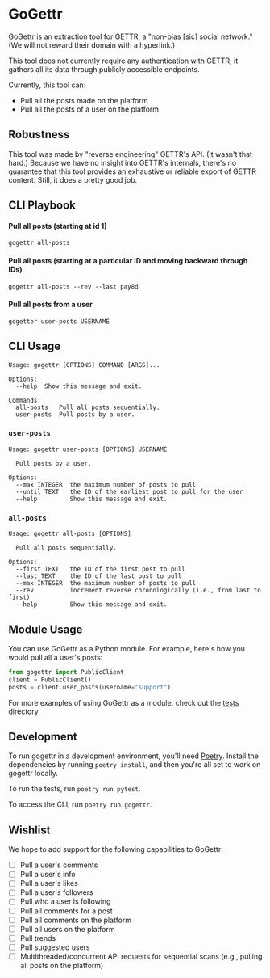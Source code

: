 # GoGettr
GoGettr is an extraction tool for GETTR, a "non-bias [sic] social network." (We will not reward their domain with a hyperlink.)

This tool does not currently require any authentication with GETTR; it gathers all its data through publicly accessible endpoints.

Currently, this tool can:

* Pull all the posts made on the platform
* Pull all the posts of a user on the platform

## Robustness

This tool was made by "reverse engineering" GETTR's API. (It wasn't that hard.) Because we have no insight into GETTR's internals, there's no guarantee that this tool provides an exhaustive or reliable export of GETTR content. Still, it does a pretty good job.

## CLI Playbook

#### Pull all posts (starting at id 1)

```
gogettr all-posts
```

#### Pull all posts (starting at a particular ID and moving backward through IDs)

```
gogettr all-posts --rev --last pay8d
```

#### Pull all posts from a user

```
gogetter user-posts USERNAME
```

## CLI Usage

```
Usage: gogettr [OPTIONS] COMMAND [ARGS]...

Options:
  --help  Show this message and exit.

Commands:
  all-posts   Pull all posts sequentially.
  user-posts  Pull posts by a user.
```

### `user-posts`

```
Usage: gogettr user-posts [OPTIONS] USERNAME

  Pull posts by a user.

Options:
  --max INTEGER  the maximum number of posts to pull
  --until TEXT   the ID of the earliest post to pull for the user
  --help         Show this message and exit.
```

### `all-posts`

```
Usage: gogettr all-posts [OPTIONS]

  Pull all posts sequentially.

Options:
  --first TEXT   the ID of the first post to pull
  --last TEXT    the ID of the last post to pull
  --max INTEGER  the maximum number of posts to pull
  --rev          increment reverse chronologically (i.e., from last to first)
  --help         Show this message and exit.
```

## Module Usage

You can use GoGettr as a Python module. For example, here's how you would pull all a user's posts:

```python
from gogettr import PublicClient
client = PublicClient()
posts = client.user_posts(username="support")
```

For more examples of using GoGettr as a module, check out the [tests directory](tests/).

## Development

To run gogettr in a development environment, you'll need [Poetry](https://python-poetry.org). Install the dependencies by running `poetry install`, and then you're all set to work on gogettr locally.

To run the tests, run `poetry run pytest`.

To access the CLI, run `poetry run gogettr`.

## Wishlist

We hope to add support for the following capabilities to GoGettr:

- [ ] Pull a user's comments
- [ ] Pull a user's info
- [ ] Pull a user's likes
- [ ] Pull a user's followers
- [ ] Pull who a user is following
- [ ] Pull all comments for a post
- [ ] Pull all comments on the platform
- [ ] Pull all users on the platform
- [ ] Pull trends
- [ ] Pull suggested users
- [ ] Multithreaded/concurrent API requests for sequential scans (e.g., pulling all posts on the platform)
